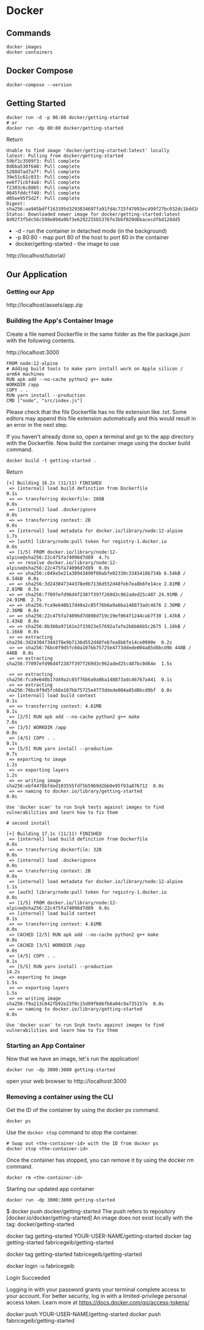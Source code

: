 # Docker

## Commands

```
docker images
docker containers
```

## Docker Compose

```
docker-compose --version
```

## Getting Started

```
docker run -d -p 80:80 docker/getting-started
# or
docker run -dp 80:80 docker/getting-started
```

Return

```
Unable to find image 'docker/getting-started:latest' locally
latest: Pulling from docker/getting-started
59bf1c3509f3: Pull complete
8d6ba530f648: Pull complete
5288d7ad7a7f: Pull complete
39e51c61c033: Pull complete
ee6f71c6f4a8: Pull complete
f2303c6c8865: Pull complete
0645fddcff40: Pull complete
d05ee95f5d2f: Pull complete
Digest: sha256:aa945bdff163395d3293834697fa91fd4c725f47093ec499f27bc032dc1bdd16
Status: Downloaded newer image for docker/getting-started:latest
8d92f3f5dc56c598e89da9bf3e6292255b5376fe3bbf029d6bacecdfbd128dd5
```

- -d - run the container in detached mode (in the background)
- -p 80:80 - map port 80 of the host to port 80 in the container
- docker/getting-started - the image to use

http://localhost/tutorial/

## Our Application

### Getting our App

http://localhost/assets/app.zip

### Building the App's Container Image

Create a file named Dockerfile in the same folder as the file package.json with the following contents.

http://localhost:3000

```
FROM node:12-alpine
# Adding build tools to make yarn install work on Apple silicon / arm64 machines
RUN apk add --no-cache python2 g++ make
WORKDIR /app
COPY . .
RUN yarn install --production
CMD ["node", "src/index.js"]
```

Please check that the file Dockerfile has no file extension like .txt. Some editors may append this file extension automatically and this would result in an error in the next step.

If you haven't already done so, open a terminal and go to the app directory with the Dockerfile. Now build the container image using the docker build command.

```shell
docker build -t getting-started .
```

Return

```shell
[+] Building 16.2s (11/11) FINISHED
 => [internal] load build definition from Dockerfile                       0.1s
 => => transferring dockerfile: 266B                                       0.0s
 => [internal] load .dockerignore                                          0.0s
 => => transferring context: 2B                                            0.0s
 => [internal] load metadata for docker.io/library/node:12-alpine          1.7s
 => [auth] library/node:pull token for registry-1.docker.io                0.0s
 => [1/5] FROM docker.io/library/node:12-alpine@sha256:22c475fa74096d7d89  4.7s
 => => resolve docker.io/library/node:12-alpine@sha256:22c475fa74096d7d89  0.0s
 => => sha256:c049a5e21a30943490f08abfe02330c3345418b734b 6.54kB / 6.54kB  0.0s
 => => sha256:3d243047344378e9b7136d552d48feb7ea8b6fe14ce 2.81MB / 2.81MB  0.5s
 => => sha256:77097efd96d4f2387f397f269d3c962aded25c487 24.91MB / 24.91MB  2.7s
 => => sha256:fca9e648b17d49a2c85f76b6a9a0ba148873adc4676 2.36MB / 2.36MB  0.8s
 => => sha256:22c475fa74096d7d898d719c19ef064f1244cab7f30 1.43kB / 1.43kB  0.0s
 => => sha256:0b360a97161e2f33023e57692a7afe2b6b66b5c2675 1.16kB / 1.16kB  0.0s
 => => extracting sha256:3d243047344378e9b7136d552d48feb7ea8b6fe14ce0990e  0.2s
 => => sha256:76bc0f9d5fc60a107bb75725e4773ddede004a85d8bcd9b 448B / 448B  0.8s
 => => extracting sha256:77097efd96d4f2387f397f269d3c962aded25c487bc0d64e  1.5s

 => => extracting sha256:fca9e648b17d49a2c85f76b6a9a0ba148873adc46767a441  0.1s
 => => extracting sha256:76bc0f9d5fc60a107bb75725e4773ddede004a85d8bcd9bf  0.0s
 => [internal] load build context                                          0.1s
 => => transferring context: 4.61MB                                        0.1s
 => [2/5] RUN apk add --no-cache python2 g++ make                          7.6s
 => [3/5] WORKDIR /app                                                     0.0s
 => [4/5] COPY . .                                                         0.1s
 => [5/5] RUN yarn install --production                                    0.7s
 => exporting to image                                                     1.2s
 => => exporting layers                                                    1.2s
 => => writing image sha256:ebf4478bfded103555fdf5b5969d2bb0e95f93a876712  0.0s
 => => naming to docker.io/library/getting-started                         0.0s

Use 'docker scan' to run Snyk tests against images to find vulnerabilities and learn how to fix them

# second install

[+] Building 17.1s (11/11) FINISHED
 => [internal] load build definition from Dockerfile                       0.0s
 => => transferring dockerfile: 32B                                        0.0s
 => [internal] load .dockerignore                                          0.0s
 => => transferring context: 2B                                            0.0s
 => [internal] load metadata for docker.io/library/node:12-alpine          1.1s
 => [auth] library/node:pull token for registry-1.docker.io                0.0s
 => [1/5] FROM docker.io/library/node:12-alpine@sha256:22c475fa74096d7d89  0.0s
 => [internal] load build context                                          0.1s
 => => transferring context: 4.61MB                                        0.0s
 => CACHED [2/5] RUN apk add --no-cache python2 g++ make                   0.0s
 => CACHED [3/5] WORKDIR /app                                              0.0s
 => [4/5] COPY . .                                                         0.1s
 => [5/5] RUN yarn install --production                                   14.2s
 => exporting to image                                                     1.5s
 => => exporting layers                                                    1.5s
 => => writing image sha256:f9a213c042fb92e23f0c15d09f686fb8a04c9a735157e  0.0s
 => => naming to docker.io/library/getting-started                         0.0s

Use 'docker scan' to run Snyk tests against images to find vulnerabilities and learn how to fix them
```

### Starting an App Container

Now that we have an image, let's run the application!

```shell
docker run -dp 3000:3000 getting-started
```

open your web browser to http://localhost:3000

### Removing a container using the CLI

Get the ID of the container by using the docker ps command.

```
docker ps
```

Use the `docker stop` command to stop the container.

```
# Swap out <the-container-id> with the ID from docker ps
docker stop <the-container-id>
```

Once the container has stopped, you can remove it by using the docker rm command.

```
docker rm <the-container-id>
```

Starting our updated app container

```
docker run -dp 3000:3000 getting-started
```

$ docker push docker/getting-started
The push refers to repository [docker.io/docker/getting-started]
An image does not exist locally with the tag: docker/getting-started

docker tag getting-started YOUR-USER-NAME/getting-started
docker tag getting-started fabricegeib/getting-started

docker tag getting-started fabricegeib/getting-started

docker login -u fabricegeib

Login Succeeded

Logging in with your password grants your terminal complete access to your account.
For better security, log in with a limited-privilege personal access token. Learn more at https://docs.docker.com/go/access-tokens/

docker push YOUR-USER-NAME/getting-started
docker push fabricegeib/getting-started
